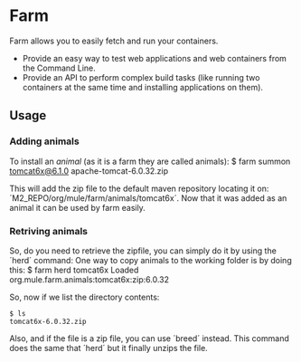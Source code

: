 # Farm
Farm allows you to easily fetch and run your containers. 
  * Provide an easy way to test web applications and web containers from the Command Line.
  * Provide an API to perform complex build tasks (like running two containers at the same time and installing applications on them).



## Usage

### Adding animals
To install an _animal_ (as it is a farm they are called animals):
    $ farm summon tomcat6x@6.1.0 apache-tomcat-6.0.32.zip

This will add the zip file to the default maven repository locating it on: ´M2_REPO/org/mule/farm/animals/tomcat6x´. Now that it was added as an animal it can be used by farm easily.

### Retriving animals
So, do you need to retrieve the zipfile, you can simply do it by using the ´herd´ command:
One way to copy animals to the working folder is by doing this:
    $ farm herd tomcat6x
    Loaded org.mule.farm.animals:tomcat6x:zip:6.0.32

So, now if we list the directory contents:

    $ ls
    tomcat6x-6.0.32.zip

Also, and if the file is a zip file, you can use ´breed´ instead. This command does the same that ´herd´ but it finally unzips the file.

